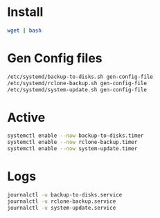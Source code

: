 # Install
```bash
wget | bash
```

# Gen Config files
```bash
/etc/systemd/backup-to-disks.sh gen-config-file
/etc/systemd/rclone-backup.sh gen-config-file
/etc/systemd/system-update.sh gen-config-file
```

# Active

```bash
systemctl enable --now backup-to-disks.timer
systemctl enable --now rclone-backup.timer
systemctl enable --now system-update.timer
```

# Logs
```bash
journalctl -u backup-to-disks.service
journalctl -u rclone-backup.service
journalctl -u system-update.service
```